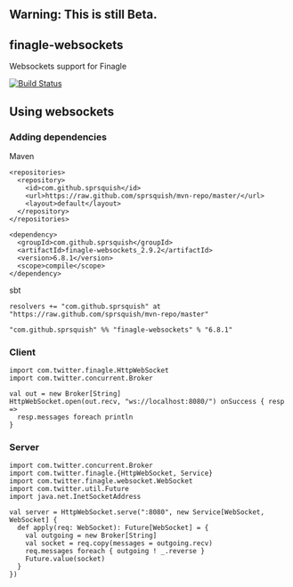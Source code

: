 ## Warning: This is still Beta.

## finagle-websockets

Websockets support for Finagle

[![Build Status](https://travis-ci.org/sprsquish/finagle-websocket.png)](https://travis-ci.org/sprsquish/finagle-websocket)

## Using websockets

### Adding dependencies

Maven

    <repositories>
      <repository>
        <id>com.github.sprsquish</id>
        <url>https://raw.github.com/sprsquish/mvn-repo/master/</url>
        <layout>default</layout>
      </repository>
    </repositories>

    <dependency>
      <groupId>com.github.sprsquish</groupId>
      <artifactId>finagle-websockets_2.9.2</artifactId>
      <version>6.8.1</version>
      <scope>compile</scope>
    </dependency>

sbt

    resolvers += "com.github.sprsquish" at "https://raw.github.com/sprsquish/mvn-repo/master"

    "com.github.sprsquish" %% "finagle-websockets" % "6.8.1"

### Client

    import com.twitter.finagle.HttpWebSocket
    import com.twitter.concurrent.Broker

    val out = new Broker[String]
    HttpWebSocket.open(out.recv, "ws://localhost:8080/") onSuccess { resp =>
      resp.messages foreach println
    }

### Server

    import com.twitter.concurrent.Broker
    import com.twitter.finagle.{HttpWebSocket, Service}
    import com.twitter.finagle.websocket.WebSocket
    import com.twitter.util.Future
    import java.net.InetSocketAddress

    val server = HttpWebSocket.serve(":8080", new Service[WebSocket, WebSocket] {
      def apply(req: WebSocket): Future[WebSocket] = {
        val outgoing = new Broker[String]
        val socket = req.copy(messages = outgoing.recv)
        req.messages foreach { outgoing ! _.reverse }
        Future.value(socket)
      }
    })
